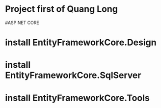 # Project first of Quang Long
#ASP NET CORE
# install EntityFrameworkCore.Design
# install EntityFrameworkCore.SqlServer
# install EntityFrameworkCore.Tools
